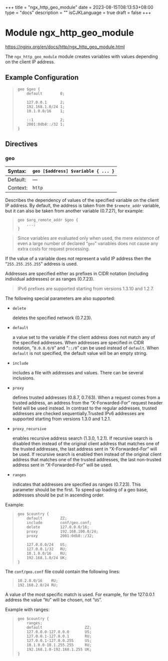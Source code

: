 +++
title = "ngx_http_geo_module"
date = 2023-08-15T08:13:53+08:00
type = "docs"
description = ""
isCJKLanguage = true
draft = false
+++

# Module ngx_http_geo_module

https://nginx.org/en/docs/http/ngx_http_geo_module.html





The `ngx_http_geo_module` module creates variables with values depending on the client IP address.



## Example Configuration



> ```
> geo $geo {
>     default        0;
> 
>     127.0.0.1      2;
>     192.168.1.0/24 1;
>     10.1.0.0/16    1;
> 
>     ::1            2;
>     2001:0db8::/32 1;
> }
> ```





## Directives



### geo

| Syntax:  | `geo [$address] $variable { ... }` |
| :------- | ---------------------------------- |
| Default: | —                                  |
| Context: | `http`                             |

Describes the dependency of values of the specified variable on the client IP address. By default, the address is taken from the `$remote_addr` variable, but it can also be taken from another variable (0.7.27), for example:

> ```
> geo $arg_remote_addr $geo {
>     ...;
> }
> ```





> Since variables are evaluated only when used, the mere existence of even a large number of declared “`geo`” variables does not cause any extra costs for request processing.



If the value of a variable does not represent a valid IP address then the “`255.255.255.255`” address is used.

Addresses are specified either as prefixes in CIDR notation (including individual addresses) or as ranges (0.7.23).

> IPv6 prefixes are supported starting from versions 1.3.10 and 1.2.7.



The following special parameters are also supported:

- `delete`

  deletes the specified network (0.7.23).

- `default`

  a value set to the variable if the client address does not match any of the specified addresses. When addresses are specified in CIDR notation, “`0.0.0.0/0`” and “`::/0`” can be used instead of `default`. When `default` is not specified, the default value will be an empty string.

- `include`

  includes a file with addresses and values. There can be several inclusions.

- `proxy`

  defines trusted addresses (0.8.7, 0.7.63). When a request comes from a trusted address, an address from the “X-Forwarded-For” request header field will be used instead. In contrast to the regular addresses, trusted addresses are checked sequentially.Trusted IPv6 addresses are supported starting from versions 1.3.0 and 1.2.1.

- `proxy_recursive`

  enables recursive address search (1.3.0, 1.2.1). If recursive search is disabled then instead of the original client address that matches one of the trusted addresses, the last address sent in “X-Forwarded-For” will be used. If recursive search is enabled then instead of the original client address that matches one of the trusted addresses, the last non-trusted address sent in “X-Forwarded-For” will be used.

- `ranges`

  indicates that addresses are specified as ranges (0.7.23). This parameter should be the first. To speed up loading of a geo base, addresses should be put in ascending order.



Example:

> ```
> geo $country {
>     default        ZZ;
>     include        conf/geo.conf;
>     delete         127.0.0.0/16;
>     proxy          192.168.100.0/24;
>     proxy          2001:0db8::/32;
> 
>     127.0.0.0/24   US;
>     127.0.0.1/32   RU;
>     10.1.0.0/16    RU;
>     192.168.1.0/24 UK;
> }
> ```



The `conf/geo.conf` file could contain the following lines:

> ```
> 10.2.0.0/16    RU;
> 192.168.2.0/24 RU;
> ```



A value of the most specific match is used. For example, for the 127.0.0.1 address the value “`RU`” will be chosen, not “`US`”.

Example with ranges:

> ```
> geo $country {
>     ranges;
>     default                   ZZ;
>     127.0.0.0-127.0.0.0       US;
>     127.0.0.1-127.0.0.1       RU;
>     127.0.0.1-127.0.0.255     US;
>     10.1.0.0-10.1.255.255     RU;
>     192.168.1.0-192.168.1.255 UK;
> }
> ```